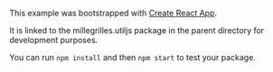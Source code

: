 This example was bootstrapped with [Create React App](https://github.com/facebook/create-react-app).

It is linked to the millegrilles.utiljs package in the parent directory for development purposes.

You can run `npm install` and then `npm start` to test your package.
